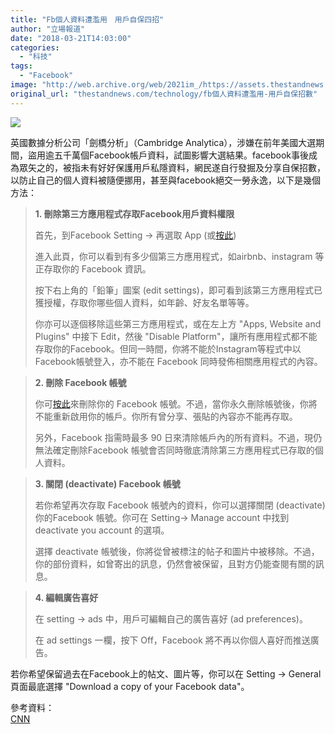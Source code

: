 ```yaml
---
title: "Fb個人資料遭濫用　用戶自保四招"
author: "立場報道"
date: "2018-03-21T14:03:00"
categories:
  - "科技"
tags:
  - "Facebook"
image: "http://web.archive.org/web/2021im_/https://assets.thestandnews.com/media/photos/fb-09_4aHkU.png"
original_url: "thestandnews.com/technology/fb個人資料遭濫用-用戶自保招數"
---
```

![](http://web.archive.org/web/2021im_/https://assets.thestandnews.com/media/photos/fb-09_4aHkU.png)

英國數據分析公司「劍橋分析」（Cambridge Analytica），涉嫌在前年美國大選期間，盜用逾五千萬個Facebook帳戶資料，試圖影響大選結果。facebook事後成為眾矢之的，被指未有好好保護用戶私隱資料，網民遂自行發掘及分享自保招數，以防止自己的個人資料被隨便挪用，甚至與facebook絕交一勞永逸，以下是幾個方法：

> **1\. 刪除第三方應用程式存取Facebook用戶資料權限**
> 
> 首先，到Facebook Setting -> 再選取 App (或[按此](http://web.archive.org/web/20211229132203/https://www.facebook.com/settings?tab=applications))
> 
> 進入此頁，你可以看到有多少個第三方應用程式，如airbnb、instagram 等正存取你的 Facebook 資訊。
> 
> 按下右上角的「鉛筆」圖案 (edit settings)，即可看到該第三方應用程式已獲授權，存取你哪些個人資料，如年齡、好友名單等等。
> 
> 你亦可以逐個移除這些第三方應用程式，或在左上方 "Apps, Website and Plugins" 中接下 Edit，然後 "Disable Platform"，讓所有應用程式都不能存取你的Facebook。但同一時間，你將不能於Instagram等程式中以Facebook帳號登入，亦不能在 Facebook 同時發佈相關應用程式的內容。

> **2\. 刪除 Facebook 帳號**
> 
> 你可[按此](http://web.archive.org/web/20211229132203/https://www.facebook.com/help/delete_account)來刪除你的 Facebook 帳號。不過，當你永久刪除帳號後，你將不能重新啟用你的帳戶。你所有曾分享、張貼的內容亦不能再存取。
> 
> 另外，Facebook 指需時最多 90 日來清除帳戶內的所有資料。不過，現仍無法確定刪除Facebook 帳號會否同時徹底清除第三方應用程式已存取的個人資料。

> **3\. 關閉 (deactivate) Facebook 帳號**
> 
> 若你希望再次存取 Facebook 帳號內的資料，你可以選擇關閉 (deactivate) 你的Facebook 帳號。你可在 Setting-> Manage account 中找到 deactivate you account 的選項。
> 
> 選擇 deactivate 帳號後，你將從曾被標注的帖子和圖片中被移除。不過，你的部份資料，如曾寄出的訊息，仍然會被保留，且對方仍能查閱有關的訊息。

> **4\. 編輯廣告喜好**
> 
> 在 setting -> ads 中，用戶可編輯自己的廣告喜好 (ad preferences)。
> 
> 在 ad settings 一欄，按下 Off，Facebook 將不再以你個人喜好而推送廣告。

若你希望保留過去在Facebook上的帖文、圖片等，你可以在 Setting -> General 頁面最底選擇 "Download a copy of your Facebook data"。

參考資料：  
[CNN](http://web.archive.org/web/20211229132203/http://money.cnn.com/2018/03/20/technology/how-to-protect-facebook-data/index.html?sr=fbCNN032018how-to-protect-facebook-data0330PMVODtopLink)